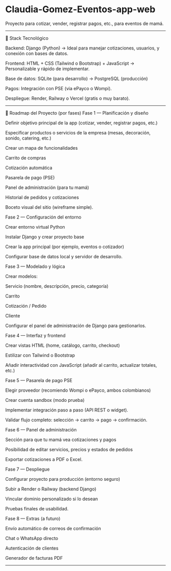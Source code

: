 # Claudia-Gomez-Eventos-app-web
Proyecto para cotizar, vender, registrar pagos, etc., para eventos de mamá.

--------------------------------------------------------------------------------------------------------
🧩 Stack Tecnológico

Backend: Django (Python)
→ Ideal para manejar cotizaciones, usuarios, y conexión con bases de datos.

Frontend: HTML + CSS (Tailwind o Bootstrap) + JavaScript
→ Personalizable y rápido de implementar.

Base de datos: SQLite (para desarrollo) → PostgreSQL (producción)

Pagos: Integración con PSE (via ePayco o Wompi).

Despliegue: Render, Railway o Vercel (gratis o muy barato).

--------------------------------------------------------------------------------------------------------

🚀 Roadmap del Proyecto (por fases)
Fase 1 — Planificación y diseño

Definir objetivo principal de la app (cotizar, vender, registrar pagos, etc.)

Especificar productos o servicios de la empresa (mesas, decoración, sonido, catering, etc.)

Crear un mapa de funcionalidades

Carrito de compras

Cotización automática

Pasarela de pago (PSE)

Panel de administración (para tu mamá)

Historial de pedidos y cotizaciones

Boceto visual del sitio (wireframe simple).

Fase 2 — Configuración del entorno

Crear entorno virtual Python

Instalar Django y crear proyecto base

Crear la app principal (por ejemplo, eventos o cotizador)

Configurar base de datos local y servidor de desarrollo.

Fase 3 — Modelado y lógica

Crear modelos:

Servicio (nombre, descripción, precio, categoría)

Carrito

Cotización / Pedido

Cliente

Configurar el panel de administración de Django para gestionarlos.

Fase 4 — Interfaz y frontend

Crear vistas HTML (home, catálogo, carrito, checkout)

Estilizar con Tailwind o Bootstrap

Añadir interactividad con JavaScript (añadir al carrito, actualizar totales, etc.)

Fase 5 — Pasarela de pago PSE

Elegir proveedor (recomiendo Wompi o ePayco, ambos colombianos)

Crear cuenta sandbox (modo prueba)

Implementar integración paso a paso (API REST o widget).

Validar flujo completo: selección → carrito → pago → confirmación.

Fase 6 — Panel de administración

Sección para que tu mamá vea cotizaciones y pagos

Posibilidad de editar servicios, precios y estados de pedidos

Exportar cotizaciones a PDF o Excel.

Fase 7 — Despliegue

Configurar proyecto para producción (entorno seguro)

Subir a Render o Railway (backend Django)

Vincular dominio personalizado si lo desean

Pruebas finales de usabilidad.

Fase 8 — Extras (a futuro)

Envío automático de correos de confirmación

Chat o WhatsApp directo

Autenticación de clientes

Generador de facturas PDF

--------------------------------------------------------------------------------------------------------
